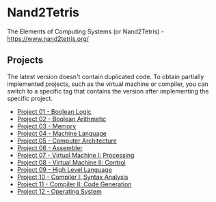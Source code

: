 # Nand2Tetris
The Elements of Computing Systems (or Nand2Tetris) - https://www.nand2tetris.org/

## Projects
The latest version doesn't contain duplicated code. To obtain partially implemented projects, such as the virtual machine or compiler, you can switch to a specific tag that contains the version after implementing the specific project.

- [Project 01 - Boolean Logic](https://github.com/Natan-Gorecki/Nand2Tetris/tree/project-01-boolean-logic/projects/01)
- [Project 02 - Boolean Arithmetic](https://github.com/Natan-Gorecki/Nand2Tetris/tree/project-02-boolean-arithmetic/projects/02)
- [Project 03 - Memory](https://github.com/Natan-Gorecki/Nand2Tetris/tree/project-03-memory/projects/03)
- [Project 04 - Machine Language](https://github.com/Natan-Gorecki/Nand2Tetris/tree/project-04-machine-language/projects/04)
- [Project 05 - Computer Architecture](https://github.com/Natan-Gorecki/Nand2Tetris/tree/project-05-computer-architecture/projects/05)
- [Project 06 - Assembler](https://github.com/Natan-Gorecki/Nand2Tetris/tree/project-06-assembler/projects/06)
- [Project 07 - Virtual Machine I: Processing](https://github.com/Natan-Gorecki/Nand2Tetris/tree/project-07-virtual-machine-I-processing/projects/07)
- [Project 08 - Virtual Machine II: Control](https://github.com/Natan-Gorecki/Nand2Tetris/tree/project-08-virtual-machine-II-control/projects/08)
- [Project 09 - High Level Language](https://github.com/Natan-Gorecki/Nand2Tetris/tree/project-09-high-level-language/projects/09)
- [Project 10 - Compiler I: Syntax Analysis](https://github.com/Natan-Gorecki/Nand2Tetris/tree/project-10-compiler-I-syntax-analysis/projects/10)
- [Project 11 - Compiler II: Code Generation](https://github.com/Natan-Gorecki/Nand2Tetris/tree/project-11-compiler-II-code-generation/projects/11)
- [Project 12 - Operating System](https://github.com/Natan-Gorecki/Nand2Tetris/tree/project-12-operating-system/projects/12)

